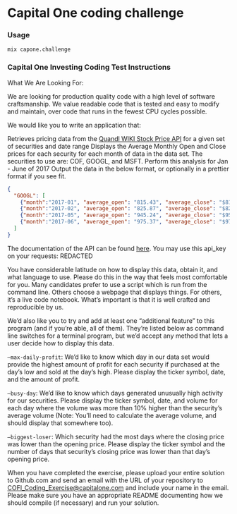 # Capital One coding challenge

### Usage
```
mix capone.challenge
```

### Capital One Investing Coding Test Instructions

What We Are Looking For:

We are looking for production quality code with a high level of software
craftsmanship. We value readable code that is tested and easy to modify and
maintain, over code that runs in the fewest CPU cycles possible.

We would like you to write an application that:

Retrieves pricing data from the
[Quandl WIKI Stock Price API](https://urldefense.proofpoint.com/v2/url?u=https-3A__www.quandl.com_databases_WIKIP&d=DwMFaQ&c=pLULRYW__RtkwsQUPxJVDGboCTdgji3AcHNJU0BpTJE&r=kepIekeKnmUGqfnZNVlrPHu_tMertO2EhArFHfiDIJyCJDfLPZ1NCOioFQV4aw8V&m=mzIO7jy1kzeSyRQcKo83WjUorQBbNrSya7V23VCMgHI&s=p14M8WXuZx6nUbTes6sa2vNtRLwTwfdfwXJTWrptxno&e=)
for a given set of securities and date range Displays the Average Monthly Open
and Close prices for each security for each month of data in the data set. The
securities to use are: COF, GOOGL, and MSFT. Perform this analysis for Jan -
June of 2017 Output the data in the below format, or optionally in a prettier
format if you see fit.

```json
{
  "GOOGL": [
    {"month":"2017-01", "average_open": "815.43", "average_close": "$818.34"},
    {"month":"2017-02", "average_open": "825.87", "average_close": "$822.73"},
    {"month":"2017-05", "average_open": "945.24", "average_close": "$951.52"},
    {"month":"2017-06", "average_open": "975.37", "average_close": "$977.11"}
  ]
}
```

The documentation of the API can be found
[here](https://urldefense.proofpoint.com/v2/url?u=https-3A__www.quandl.com_databases_WIKIP_documentation_about&d=DwMFaQ&c=pLULRYW__RtkwsQUPxJVDGboCTdgji3AcHNJU0BpTJE&r=kepIekeKnmUGqfnZNVlrPHu_tMertO2EhArFHfiDIJyCJDfLPZ1NCOioFQV4aw8V&m=mzIO7jy1kzeSyRQcKo83WjUorQBbNrSya7V23VCMgHI&s=SD3kCDHwaoez8vcCnY9IdOJhS8FXcEhRXJ-ycLV9myk&e=).
You may use this api_key on your requests: REDACTED

You have considerable latitude on how to display this data, obtain it, and what
language to use. Please do this in the way that feels most comfortable for you.
Many candidates prefer to use a script which is run from the command line.
Others choose a webpage that displays things. For others, it’s a live code
notebook. What’s important is that it is well crafted and reproducible by us.

We’d also like you to try and add at least one “additional feature” to this
program (and if you’re able, all of them). They’re listed below as command line
switches for a terminal program, but we’d accept any method that lets a user
decide how to display this data.

`—max-daily-profit`: We’d like to know which day in our data set would provide the
highest amount of profit for each security if purchased at the day’s low and
sold at the day’s high. Please display the ticker symbol, date, and the amount
of profit.

`—busy-day`: We’d like to know which days generated unusually high
activity for our securities. Please display the ticker symbol, date, and volume
for each day where the volume was more than 10% higher than the security’s
average volume (Note: You’ll need to calculate the average volume, and should
display that somewhere too).

`—biggest-loser`: Which security had the most
days where the closing price was lower than the opening price. Please display
the ticker symbol and the number of days that security’s closing price was lower
than that day’s opening price.

When you have completed the exercise, please upload your entire solution to
Github.com and send an email with the URL of your repository to
COFI_Coding_Exercise@capitalone.com and include your name in the email. Please
make sure you have an appropriate README documenting how we should compile (if
necessary) and run your solution.

